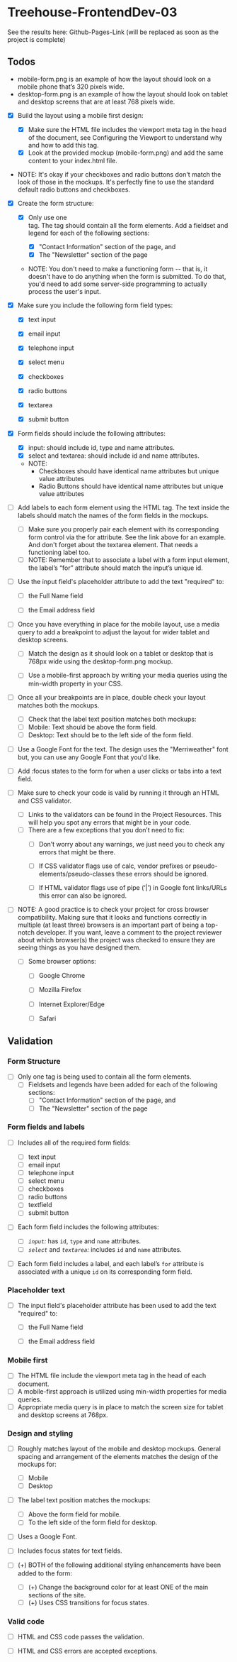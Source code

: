 ﻿# Treehouse-FrontendDev-03

See the results here: Github-Pages-Link (will be replaced as soon as the project is complete)

## Todos

  - mobile-form.png is an example of how the layout should look on a mobile phone that’s 320 pixels wide.
  - desktop-form.png is an example of how the layout should look on tablet and desktop screens that are at least 768 pixels wide.

  
  - [X] Build the layout using a mobile first design:

    - [X] Make sure the HTML file includes the viewport meta tag in the head of the document, see Configuring the Viewport to understand why and how to add this tag.
    - [X] Look at the provided mockup (mobile-form.png) and add the same content to your index.html file.

  - NOTE: It's okay if your checkboxes and radio buttons don't match the look of those in the mockups. It's perfectly fine to use the standard default radio buttons and checkboxes.
  
  
  - [X] Create the form structure:

    - [X] Only use one <form> tag. The <form> tag should contain all the form elements. Add a fieldset and legend for each of the following sections:
      - [X] "Contact Information" section of the page, and
      - [X] The "Newsletter" section of the page

    - NOTE: You don't need to make a functioning form -- that is, it doesn't have to do anything when the form is submitted. To do that, you'd need to add some server-side programming to actually process the user's input.
    
  - [X] Make sure you include the following form field types:

    - [X] text input
    - [X] email input
    - [X] telephone input
    - [X] select menu
    - [X] checkboxes
    - [X] radio buttons
    - [X] textarea
    - [X] submit button


  - [X] Form fields should include the following attributes:

    - [X] input: should include id, type and name attributes.
    - [X] select and textarea: should include id and name attributes.
  
    - NOTE: 
      - Checkboxes should have identical name attributes but unique value attributes
      - Radio Buttons should have identical name attributes but unique value attributes   

  - [ ] Add labels to each form element using the HTML <label> tag. The text inside the labels should match the names of the form fields in the mockups.
    - [ ] Make sure you properly pair each <label> element with its corresponding form control via the for attribute. See the link above for an example. And don't forget about the textarea element. That needs a functioning label too.
    - [ ] NOTE: Remember that to associate a label with a form input element, the label’s “for” attribute should match the input’s unique id.
      
  - [ ] Use the input field's placeholder attribute to add the text "required" to:
    - [ ] the Full Name field
    - [ ] the Email address field


  - [ ] Once you have everything in place for the mobile layout, use a media query to add a breakpoint to adjust the layout for wider tablet and desktop screens.
    - [ ] Match the design as it should look on a tablet or desktop that is 768px wide using the desktop-form.png mockup.
    - [ ] Use a mobile-first approach by writing your media queries using the min-width property in your CSS.


  - [ ] Once all your breakpoints are in place, double check your layout matches both the mockups.
    - [ ] Check that the label text position matches both mockups:
    - [ ] Mobile: Text should be above the form field.
    - [ ] Desktop: Text should be to the left side of the form field.

  - [ ] Use a Google Font for the text. The design uses the "Merriweather" font but, you can use any Google Font that you'd like.
  - [ ] Add :focus states to the form for when a user clicks or tabs into a text field.
    
        






  - [ ] Make sure to check your code is valid by running it through an HTML and CSS validator.

    - [ ] Links to the validators can be found in the Project Resources. This will help you spot any errors that might be in your code.
    - [ ] There are a few exceptions that you don’t need to fix:
      - [ ] Don’t worry about any warnings, we just need you to check any errors that might be there.
      - [ ] If CSS validator flags use of calc, vendor prefixes or pseudo-elements/pseudo-classes these errors should be ignored.
      - [ ] If HTML validator flags use of pipe (‘|’) in Google font links/URLs this error can also be ignored.


  - [ ] NOTE: A good practice is to check your project for cross browser compatibility. Making sure that it looks and functions correctly in multiple (at least three) browsers is an important part of being a top-notch developer. If you want, leave a comment to the project reviewer about which browser(s) the project was checked to ensure they are seeing things as you have designed them.
    - [ ] Some browser options:
      - [ ] Google Chrome
      - [ ] Mozilla Firefox
      - [ ] Internet Explorer/Edge
      - [ ] Safari


## Validation

### Form Structure

  - [ ] Only one <form> tag is being used to contain all the form elements.
    - [ ] Fieldsets and legends have been added for each of the following sections:
      - [ ] "Contact Information" section of the page, and
      - [ ] The "Newsletter" section of the page

### Form fields and labels

  - [ ] Includes all of the required form fields:
    - [ ] text input
    - [ ] email input
    - [ ] telephone input
    - [ ] select menu
    - [ ] checkboxes
    - [ ] radio buttons
    - [ ] textfield
    - [ ] submit button
  - [ ] Each form field includes the following attributes:
    
    - [ ] _`input`:_ has `id`, `type` and `name` attributes.
    - [ ] _`select`_ and _`textarea`:_ includes `id` and `name` attributes.
  - [ ] Each form field includes a label, and each label’s `for` attribute is associated with a unique `id` on its corresponding form field.

### Placeholder text

  - [ ] The input field's placeholder attribute has been used to add the text "required" to:
      - [ ] the Full Name field
      - [ ] the Email address field


### Mobile first

  - [ ] The HTML file include the viewport meta tag in the head of each document.
  - [ ] A mobile-first approach is utilized using min-width properties for media queries.
  - [ ] Appropriate media query is in place to match the screen size for tablet and desktop screens at 768px.

### Design and styling

  - [ ] Roughly matches layout of the mobile and desktop mockups. General spacing and arrangement of the elements matches the design of the mockups for:
    - [ ] Mobile
    - [ ] Desktop
  - [ ] The label text position matches the mockups:
    - [ ] Above the form field for mobile.
    - [ ] To the left side of the form field for desktop.
  - [ ] Uses a Google Font.
  - [ ] Includes focus states for text fields.

  - [ ] (+) BOTH of the following additional styling enhancements have been added to the form:
    - [ ] (+) Change the background color for at least ONE of the main sections of the site.
    - [ ] (+) Uses CSS transitions for focus states.

### Valid code 

  - [ ] HTML and CSS code passes the validation.
  - [ ] HTML and CSS errors are accepted exceptions.


